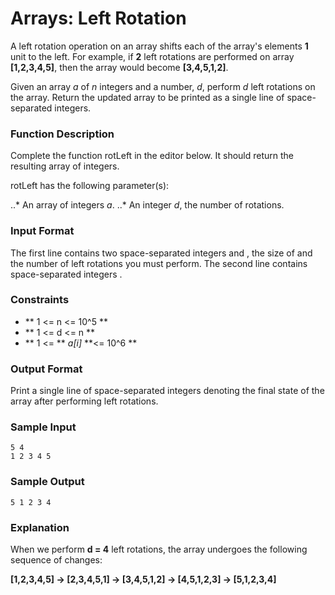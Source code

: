 # Arrays: Left Rotation

A left rotation operation on an array shifts each of the array's elements **1** unit to the left. For example, if **2** left rotations are performed on array **[1,2,3,4,5]**, then the array would become **[3,4,5,1,2]**.

Given an array *a* of *n* integers and a number, *d*, perform *d* left rotations on the array. Return the updated array to be printed as a single line of space-separated integers.

### Function Description

Complete the function rotLeft in the editor below. It should return the resulting array of integers.

rotLeft has the following parameter(s):

..* An array of integers *a*.
..* An integer *d*, the number of rotations.

### Input Format

The first line contains two space-separated integers  and , the size of  and the number of left rotations you must perform. 
The second line contains  space-separated integers .

### Constraints

* ** 1 <= n <= 10^5 **
* ** 1 <= d <= n **
* ** 1 <= ** *a[i]* **<= 10^6 **

### Output Format 

Print a single line of  space-separated integers denoting the final state of the array after performing  left rotations.

### Sample Input

```
5 4
1 2 3 4 5
```

### Sample Output

```
5 1 2 3 4
```

### Explanation

When we perform **d = 4** left rotations, the array undergoes the following sequence of changes:

**[1,2,3,4,5] -> [2,3,4,5,1] -> [3,4,5,1,2] -> [4,5,1,2,3] -> [5,1,2,3,4]**

